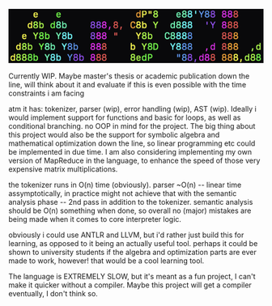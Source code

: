 <p align="center">
  <img src="logo.png" alt="MRSCL Logo" width="600">
</p>


Currently WIP. Maybe master's thesis or academic publication down the line, will think about it and evaluate if this is even possible with the time constraints i am facing

atm it has: tokenizer, parser (wip), error handling (wip), AST (wip). Ideally i would implement support for functions and basic for loops, as well as conditional branching. no OOP in mind for the project. The big thing about this project would also be the support for symbolic algebra and mathematical optimization down the line, so linear programming etc could be implemented in due time. I am also considering implementing my own version of MapReduce in the language, to enhance the speed of those very expensive matrix multiplications. 

the tokenizer runs in O(n) time (obviously). parser ~O(n) -- linear time assymptotically, in practice might not achieve that with the semantic analysis phase -- 2nd pass in addition to the tokenizer. semantic analysis should be O(n) something when done, so overall no (major) mistakes are being made when it comes to core interpreter logic.

obviously i could use ANTLR and LLVM, but i'd rather just build this for learning, as opposed to it being an actually useful tool. perhaps it could be shown to university students if the algebra and optimization parts are ever made to work, however! that would be a cool learning tool. 

The language is EXTREMELY SLOW, but it's meant as a fun project, I can't make it quicker without a compiler. Maybe this project will get a compiler eventually, I don't think so. 
